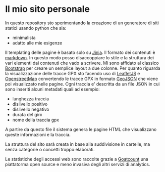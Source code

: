 # Il mio sito personale
In questo repository sto sperimentando la creazione di un generatore di siti statici usando python che sia:
* minimalista
* adatto alle mie esigenze

Il templating delle pagine è basato solo su [Jinja](https://jinja.palletsprojects.com).
Il formato dei contenuti è [markdown](http://daringfireball.net/projects/markdown).
In questo modo posso disaccoppiare lo stile e la struttura dei vari elementi dai contenuti che vado a scrivere.
Mi sono affidato al classico [Bootstrap](https://getbootstrap.com) per creare un semplice layout a due colonne.
Per quanto riguarda la visualizzazione delle tracce GPX sto facendo uso di [LeafletJS](https://leafletjs.com) e [OpenstreetMap](https://www.openstreetmap.org) convertendo
le tracce GPX in formato [GeoJSON](https://geojson.org) che viene poi visualizzato nelle pagine.
Ogni traccia e' descritta da un file JSON in cui sono inseriti alcuni metadati quali ad esempio:
- lunghezza traccia
- dislivello positivo
- dislivello negativo
- durata del giro
- nome della traccia gpx

A partire da questo file il sistema genera le pagine HTML che visualizzano queste informazioni e la traccia.

La struttura del sito sarà creata in base alla suddivisione in cartelle, ma senza categorie o concetti troppo elaborati.

Le statistiche degli accessi web sono raccolte grazie a [Goatcount](https://www.goatcounter.com) una piattatorma open source e meno invasiva degli altri servizi di analytics.


